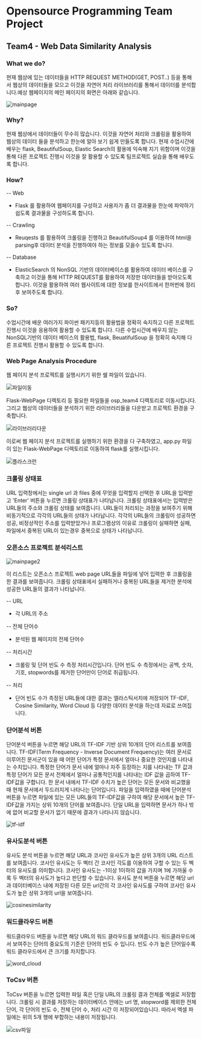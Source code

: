 # Opensource Programming Team Project
## Team4 - Web Data Similarity Analysis

### What we do?
현재 웹상에 있는 데이터들을 HTTP REQUEST METHOD(GET, POST..) 등을 통해서 웹상의 데이터들을 모으고 이것을 자연어 처리 라이브러리를 통해서 데이터를 분석합니다.예상 웹페이지의 메인 페이지의 화면은 아래와 같습니다.

![mainpage](https://user-images.githubusercontent.com/45915619/85197796-6306c400-b31e-11ea-8cf1-36bbb2ac8d92.png)


### Why?
현재 웹상에서 데이터들이 무수히 많습니다. 이것을 자연어 처리와 크롤링을 활용하여 웹상의 데이터 들을 분석하고 한눈에 알아 보기 쉽게 만들도록 합니다. 현재 수업시간에 배우는 flask, BeautifulSoup, Elastic Search의 활용에 익숙해 지기 위함이며 이것을 통해 다른 프로젝트 진행시 이것을 잘 활용할 수 있도록 팀프로젝트 실습을 통해 배우도록 합니다.

### How?
-- Web
- Flask 를 활용하여 웹페이지를 구성하고 사용자가 좀 더 결과물을 한눈에 파악하기 쉽도록 결과물을 구성하도록 합니다.

-- Crawling
- Reuqests 를 활용하여 크롤링을 진행하고 BeautifulSoup4 를 이용하여 html을 parsing후 데이터 분석을 진행하여야 하는 정보를 모을수 있도록 합니다.

-- Database
- ElasticSearch 의 NonSQL 기반의 데이터베이스를 활용하여 데이터 베이스를 구축하고 이것을 통해 HTTP REQUEST를 활용하여 저장한 데이터들을 받아오도록 합니다. 이것을 활용하여 여러 웹사이트에 대한 정보를 한사이트에서 한꺼번에 정리후 보여주도록 합니다.


### So?
수업시간에 배운 여러가지 파이썬 패키지등의 활용법을 정확히 숙지하고 다른 프로젝트 진행시 이것을 응용하여 활용할 수 있도록 합니다. 다른 수업시간에 배우지 않는 NonSQL기반의 데이터 베이스의 활용법, flask, BeuatifulSoup 을 정확히 숙지해 다른 프로젝트 진행시 활용할 수 있도록 합니다. 

### Web Page Analysis Procedure
웹 페이지 분석 프로젝트를 실행시키기 위한 쉘 파일이 있습니다.

![파일이동](https://user-images.githubusercontent.com/45915619/85198731-ff809480-b325-11ea-9928-ea32b2828b47.png)

Flask-WebPage 디렉토리 등 필요한 파일들을 osp_team4 디렉토리로 이동시킵니다.
그리고 웹상의 데이터들을 분석하기 위한 라이브러리들을 다운받고 프로젝트 환경을 구축합니다.

![라이브러리다운](https://user-images.githubusercontent.com/45915619/85198733-014a5800-b326-11ea-9945-994fe5465317.png)

이로써 웹 페이지 분석 프로젝트를 실행하기 위한 환경을 다 구축하였고, app.py 파일이 있는 Flask-WebPage 디렉토리로 이동하여 flask를 실행시킵니다.

![플라스크런](https://user-images.githubusercontent.com/45915619/85198734-027b8500-b326-11ea-90aa-d0579824f7a9.png)

### 크롤링 상태표
URL 입력창에서는  single url 과 files 중에 무엇을 입력할지 선택한 후 URL을 입력받고 'Enter' 버튼을 누르면 크롤링 상태표가 나타납니다. 크롤링 상태표에서는 입력받은 URL들의 주소와 크롤링 상태를 보여줍니다.  URL들이 처리되는 과정을 보여주기 위해 비동기적으로 각각의 URL들의 상태가 나타납니다.  각각의 URL들의 크롤링이 성공하면 성공, 비정상적인 주소를 입력받았거나 프로그램상의 이유로 크롤링이 실패하면 실패, 파일에서 중복된 URL이 있는경우 중복으로 상태가 나타납니다.

### 오픈소스 프로젝트 분석리스트

![mainpage2](https://user-images.githubusercontent.com/45915619/85197799-6601b480-b31e-11ea-8d74-0aacabf2ea72.png)

이 리스트는 오픈소스 프로젝트 web page URL들을 파일에 넣어 입력한 후  크롤링을 한 결과를 보여줍니다.  크롤링 상태표에서 실패하거나 중복된 URL들을 제거한 분석에 성공한 URL들의 결과가 나타납니다.  

-- URL
- 각 URL의 주소

-- 전체 단어수
- 분석된 웹 페이지의 전체 단어수

-- 처리시간
- 크롤링 및 단어 빈도 수 측정 처리시간입니다.  단어 빈도 수 측정에서는 공백, 숫자, 기호, stopwords를 제거한 단어만이 단어로 취급됩니다.

-- 처리
- 단어 빈도 수가 측정된 URL들에 대한 결과는 엘라스틱서치에 저장되어 TF-IDF, Cosine Similarity, Word Cloud 등 다양한 데이터 분석을 하는데 자료로 쓰여집니다.






### 단어분석 버튼
단어분석 버튼을 누르면 해당 URL의 TF-IDF 기반 상위 10개의 단어 리스트를 보여줍니다. TF-IDF(Term Frequency - Inverse Document Frequency)는 여러 문서로 이루어진 문서군이 있을 때 어떤 단어가 특정 문서에서 얼마나 중요한 것인지를 나타내는 수치입니다. 특정한 단어가 문서 내에 얼마나 자주 등장하는 지를 나타내는 TF 값과 특정 단어가 모든 문서 전체에서 얼마나 공통적인지를 나타내는 IDF 값을 곱하여 TF-IDF값을 구합니다. 한 문서 내에서 TF-IDF 수치가 높은 단어는 모든 문서와 비교했을 때 현재 문서에서 두드러지게 나타나는 단어입니다. 파일을 입력하였을 때에 단어분석 버튼을 누르면 파일에 있는 모든 URL들의 TF-IDF값을 구하여 해당 문서에서 높은 TF-IDF값을 가지는 상위 10개의 단어를 보여줍니다. 단일 URL을 입력하면 문서가 하나 밖에 없어 비교할 문서가 없기 때문에 결과가 나타나지 않습니다.

![tf-idf](https://user-images.githubusercontent.com/45915619/85199167-774fbe80-b328-11ea-8605-9c350dc99945.png)

### 유사도분석 버튼
유사도 분석 버튼을 누르면 해당 URL과 코사인 유사도가 높은 상위 3개의 URL 리스트를 보여줍니다. 코사인 유사도는 두 벡터 간 코사인 각도를 이용하여 구할 수 있는 두 벡터의 유사도를 의미합니다. 코사인 유사도는 -1이상 1이하의 값을 가지며 1에 가까울 수록 두 벡터의 유사도가 높다고 판단할 수 있습니다. 유사도 분석 버튼을 누르면 해당 url과 데이터베이스 내에 저장된 다른 모든 url간의 각 코사인 유사도를 구하여 코사인 유사도가 높은 상위 3개의 url을 보여줍니다. 

![cosinesimilarity](https://user-images.githubusercontent.com/45915619/85199201-9ea68b80-b328-11ea-80a1-1f3271308fa9.png)

### 워드클라우드 버튼
워드클라우드 버튼을 누르면 해당 URL의 워드 클라우드를 보여줍니다. 워드클라우드에서 보여주는 단어의 중요도의 기준은 단어의 빈도 수 입니다. 빈도 수가 높은 단어일수록 워드 클라우드에서 큰 크기를 차지합니다. 

![word_cloud](https://user-images.githubusercontent.com/45915619/85199242-fcd36e80-b328-11ea-867b-172f8c802035.png)

### ToCsv 버튼
ToCsv 버튼을 누르면 입력한 파일 혹은 단일 URL의 크롤링 결과 전체를 엑셀로 저장합니다. 크롤링 시 결과를 저장하는 데이터베이스 안에는 url 명, stopword를 제외한 전체 단어, 각 단어의 빈도 수, 전체 단어 수, 처리 시간 이 저장되어있습니다. 따라서 엑셀 파일에는 위의 5개 행에 부합하는 내용이 저장됩니다. 

![csv파일](https://user-images.githubusercontent.com/45915619/85199243-fe049b80-b328-11ea-8f28-b963b6d51cc9.png)



